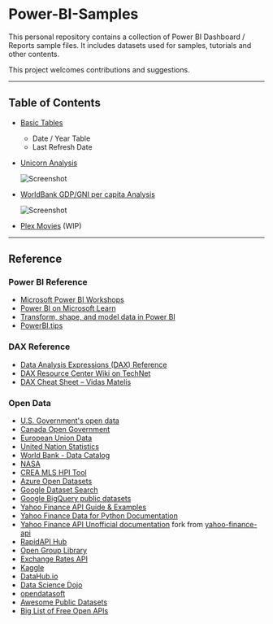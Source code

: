 # Power-BI-Samples

This personal repository contains a collection of Power BI Dashboard / Reports sample files.  It includes datasets used for samples, tutorials and other contents. 

This project welcomes contributions and suggestions.

----------

## Table of Contents

- [Basic Tables](./docs/BasicData.md)
    - Date / Year Table
    - Last Refresh Date
- [Unicorn Analysis](./docs/Unicorn.md)

    ![Screenshot](../_Asset%20Library/Unicorn_Screenshot.png)

- [WorldBank GDP/GNI per capita Analysis](./docs/WorldBank.md)

    ![Screenshot](../_Asset%20Library/WorldBank_WorldMap_Screenshot.png)

- [Plex Movies](./docs/Plex.md) (WIP)

----------

## Reference

### Power BI Reference

- [Microsoft Power BI Workshops](https://github.com/microsoft/pbiworkshops)
- [Power BI on Microsoft Learn](https://learn.microsoft.com/en-us/training/powerplatform/power-bi)
- [Transform, shape, and model data in Power BI](https://learn.microsoft.com/en-us/power-bi/transform-model/)
- [PowerBI.tips](https://powerbi.tips/)

### DAX Reference
- [Data Analysis Expressions (DAX) Reference](https://learn.microsoft.com/en-us/dax/)
- [DAX Resource Center Wiki on TechNet](https://social.technet.microsoft.com/wiki/contents/articles/1088.dax-resource-center.aspx)
- [DAX Cheat Sheet – Vidas Matelis](http://www.powerpivot-info.com/post/439-dax-cheat-sheet)

### Open Data

- [U.S. Government's open data](https://data.gov/)
- [Canada Open Government](https://open.canada.ca/en/open-data)
- [European Union Data](https://data.europa.eu/en)
- [United Nation Statistics](http://data.un.org/)
- [World Bank - Data Catalog](https://datacatalog.worldbank.org/)
- [NASA](https://data.nasa.gov/)
- [CREA MLS HPI Tool](https://www.crea.ca/housing-market-stats/mls-home-price-index/hpi-tool/)
- [Azure Open Datasets](https://learn.microsoft.com/en-CA/azure/open-datasets/dataset-catalog)
- [Google Dataset Search](https://datasetsearch.research.google.com/)
- [Google BigQuery public datasets](https://cloud.google.com/bigquery/public-data/)
- [Yahoo Finance API Guide & Examples](https://syncwith.com/yahoo-finance/yahoo-finance-api)
- [Yahoo Finance Data for Python Documentation](https://python-yahoofinance.readthedocs.io/en/latest/index.html)
- [Yahoo Finance API Unofficial documentation](./docs/YahooFinanceAPI.md) fork from [yahoo-finance-api](https://github.com/mxbi/yahoo-finance-api/blob/master/DOCUMENTATION.md)
- [RapidAPI Hub](https://rapidapi.com/hub/)
- [Open Group Library](https://publications.opengroup.org/)
- [Exchange Rates API](https://exchangerate.host/#/docs)
- [Kaggle](https://www.kaggle.com/datasets)
- [DataHub.io](https://datahub.io/collections)
- [Data Science Dojo](https://code.datasciencedojo.com/datasciencedojo/datasets)
- [opendatasoft](https://public.opendatasoft.com/explore/)
- [Awesome Public Datasets](https://github.com/awesomedata/awesome-public-datasets)
- [Big List of Free Open APIs](https://mixedanalytics.com/blog/list-actually-free-open-no-auth-needed-apis/)
